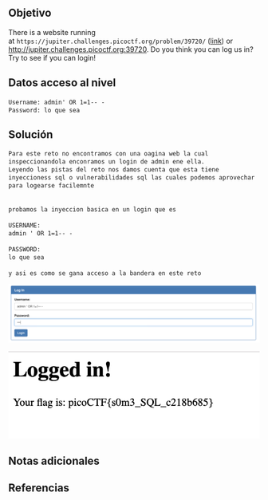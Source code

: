 ## Objetivo

There is a website running at `https://jupiter.challenges.picoctf.org/problem/39720/` ([link](https://jupiter.challenges.picoctf.org/problem/39720/)) or http://jupiter.challenges.picoctf.org:39720. Do you think you can log us in? Try to see if you can login!
## Datos  acceso al nivel
```
Username: admin' OR 1=1-- -
Password: lo que sea
```
## Solución

```
Para este reto no encontramos con una oagina web la cual inspeccionandola enconramos un login de admin ene ella.
Leyendo las pistas del reto nos damos cuenta que esta tiene inyeccioness sql o vulnerabilidades sql las cuales podemos aprovechar para logearse facilemnte


probamos la inyeccion basica en un login que es

USERNAME:
admin ' OR 1=1-- -

PASSWORD:
lo que sea

y asi es como se gana acceso a la bandera en este reto
```



![Irish1PicoCTF(1).png](/imagenes/Irish1PicoCTF(1).png)

![Irish1PicoCTF.png](/imagenes/Irish1PicoCTF.png)
## Notas adicionales
## Referencias